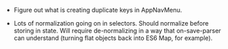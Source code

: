 
- Figure out what is creating duplicate keys in AppNavMenu.

- Lots of normalization going on in selectors.  Should normalize before storing in state.  Will require de-normalizing in a way that on-save-parser can understand (turning flat objects back into ES6 Map, for example).